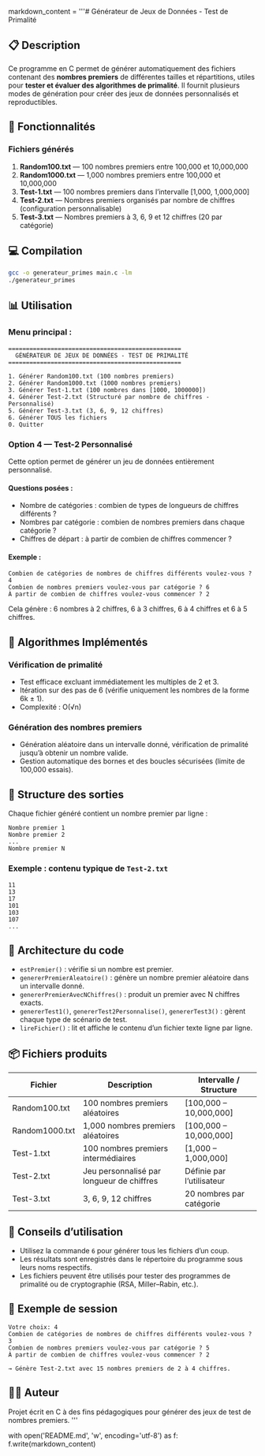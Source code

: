 markdown_content = '''# Générateur de Jeux de Données - Test de Primalité

## 📋 Description
Ce programme en C permet de générer automatiquement des fichiers contenant des **nombres premiers** de différentes tailles et répartitions, utiles pour **tester et évaluer des algorithmes de primalité**. Il fournit plusieurs modes de génération pour créer des jeux de données personnalisés et reproductibles.

## 🚀 Fonctionnalités

### Fichiers générés
1. **Random100.txt** — 100 nombres premiers entre 100,000 et 10,000,000  
2. **Random1000.txt** — 1,000 nombres premiers entre 100,000 et 10,000,000  
3. **Test-1.txt** — 100 nombres premiers dans l’intervalle [1,000, 1,000,000]  
4. **Test-2.txt** — Nombres premiers organisés par nombre de chiffres (configuration personnalisable)  
5. **Test-3.txt** — Nombres premiers à 3, 6, 9 et 12 chiffres (20 par catégorie)

## 💻 Compilation

```bash
gcc -o generateur_primes main.c -lm
./generateur_primes
```

## 📊 Utilisation

### Menu principal :
```text
=================================================
  GÉNÉRATEUR DE JEUX DE DONNÉES - TEST DE PRIMALITÉ
=================================================

1. Générer Random100.txt (100 nombres premiers)
2. Générer Random1000.txt (1000 nombres premiers)
3. Générer Test-1.txt (100 nombres dans [1000, 1000000])
4. Générer Test-2.txt (Structuré par nombre de chiffres - Personnalisé)
5. Générer Test-3.txt (3, 6, 9, 12 chiffres)
6. Générer TOUS les fichiers
0. Quitter
```

### Option 4 — Test-2 Personnalisé
Cette option permet de générer un jeu de données entièrement personnalisé.

#### Questions posées :
- Nombre de catégories : combien de types de longueurs de chiffres différents ?
- Nombres par catégorie : combien de nombres premiers dans chaque catégorie ?
- Chiffres de départ : à partir de combien de chiffres commencer ?

#### Exemple :
```text
Combien de catégories de nombres de chiffres différents voulez-vous ? 4
Combien de nombres premiers voulez-vous par catégorie ? 6
À partir de combien de chiffres voulez-vous commencer ? 2
```
Cela génère : 6 nombres à 2 chiffres, 6 à 3 chiffres, 6 à 4 chiffres et 6 à 5 chiffres.

## 🔧 Algorithmes Implémentés

### Vérification de primalité
- Test efficace excluant immédiatement les multiples de 2 et 3.
- Itération sur des pas de 6 (vérifie uniquement les nombres de la forme 6k ± 1).
- Complexité : O(√n)

### Génération des nombres premiers
- Génération aléatoire dans un intervalle donné, vérification de primalité jusqu’à obtenir un nombre valide.
- Gestion automatique des bornes et des boucles sécurisées (limite de 100,000 essais).

## 📁 Structure des sorties

Chaque fichier généré contient un nombre premier par ligne :

```text
Nombre premier 1
Nombre premier 2
...
Nombre premier N
```

### Exemple : contenu typique de `Test-2.txt`
```text
11
13
17
101
103
107
...
```

## 🧩 Architecture du code

- `estPremier()` : vérifie si un nombre est premier.  
- `genererPremierAleatoire()` : génère un nombre premier aléatoire dans un intervalle donné.  
- `genererPremierAvecNChiffres()` : produit un premier avec N chiffres exacts.  
- `genererTest1()`, `genererTest2Personnalise()`, `genererTest3()` : gèrent chaque type de scénario de test.  
- `lireFichier()` : lit et affiche le contenu d’un fichier texte ligne par ligne.

## 📦 Fichiers produits
| Fichier | Description | Intervalle / Structure |
|----------|--------------|--------------------------|
| Random100.txt | 100 nombres premiers aléatoires | [100,000 – 10,000,000] |
| Random1000.txt | 1,000 nombres premiers aléatoires | [100,000 – 10,000,000] |
| Test-1.txt | 100 nombres premiers intermédiaires | [1,000 – 1,000,000] |
| Test-2.txt | Jeu personnalisé par longueur de chiffres | Définie par l’utilisateur |
| Test-3.txt | 3, 6, 9, 12 chiffres | 20 nombres par catégorie |

## 🧠 Conseils d’utilisation
- Utilisez la commande `6` pour générer tous les fichiers d’un coup.  
- Les résultats sont enregistrés dans le répertoire du programme sous leurs noms respectifs.  
- Les fichiers peuvent être utilisés pour tester des programmes de primalité ou de cryptographie (RSA, Miller–Rabin, etc.).

## 🏁 Exemple de session
```text
Votre choix: 4
Combien de catégories de nombres de chiffres différents voulez-vous ? 3
Combien de nombres premiers voulez-vous par catégorie ? 5
À partir de combien de chiffres voulez-vous commencer ? 2

→ Génère Test-2.txt avec 15 nombres premiers de 2 à 4 chiffres.
```

## 👨‍💻 Auteur
Projet écrit en C à des fins pédagogiques pour générer des jeux de test de nombres premiers.
'''

with open('README.md', 'w', encoding='utf-8') as f:
    f.write(markdown_content)
